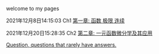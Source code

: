 welcome to my pages

2021年12月8日14:15:03 Ch1 
 [第一章: 函数 极限 连续](https://quanlongcs.github.io/ZSB/math/Ch1/README.html)



 2021年12月20日15:28:35 Ch2
 [第二章: 一元函数微分学及其应用](https://quanlongcs.github.io/ZSB/Math/Ch2/index.html)





 [Question, questions that rarely have answers.](https://quanlongcs.github.io/Question)
